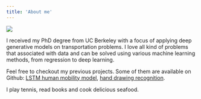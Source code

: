 ```yaml
---
title: 'About me'
---
```




<div class="profile col one right">
      <img class="one" src="{{ site.baseurl }}/assets/img/headshot.jpeg" >    
</div>


<!-- <img class="col one" src="{{ site.baseurl }}/assets/img/headshot.jpeg" alt="" title="" width="20"/> -->
<div style="padding-bottom: 150px">
<p>
I received my PhD degree from UC Berkeley with a focus of applying deep generative models on transportation problems. I love all kind of problems that associated with data and can be solved using various machine learning methods, from regression to deep learning. 

<!-- Currently, I'm helping companies discover values from big data and build data products. I'm also helping startups formulate problems in a scientific way that solutions can be crafted.  -->

Feel free to checkout my previous projects. Some of them are available on Github: <a href="https://github.com/zihenglin/LSTM-Mobility-Model">LSTM human mobility model</a>, <a href="https://github.com/zihenglin/quick-draw-recognition">hand drawing recognition</a>.
</p>
<p>
I play tennis, read books and cook delicious seafood.
</p>
</div>

<div class="social">
  <span class="contacticon center">
    <!-- <a href="mailto:%79%6F%75@%65%78%61%6D%70%6C%65.%63%6F%6D"><i class="fas fa-envelope"></i></a> -->
    <!-- <a href="https://scholar.google.com/citations?user=" target="_blank" title="Google Scholar"><i class="ai ai-google-scholar"></i></a> -->
    <a href="https://github.com/{{ site.github_username }}"  target="" title="GitHub"><i class="fab fa-github"></i></a>
    <a href="https://www.linkedin.com/in/{{ site.linkedin_username }}" target="" title="LinkedIn"><i class="fab fa-linkedin"></i></a>
    <!-- <a href="https://twitter.com/" target="_blank" title="Twitter"><i class="fab fa-twitter"></i></a> -->
    <!-- <a href="https://www.strava.com/athletes/" target="_blank" title="Strava"><i class="fab fa-strava"></i></a> -->
  </span>
</div>




<!-- ## Welcome to GitHub Pages

You can use the [editor on GitHub](https://github.com/zihenglin/zihenglin.github.io/edit/master/index.md) to maintain and preview the content for your website in Markdown files.

Whenever you commit to this repository, GitHub Pages will run [Jekyll](https://jekyllrb.com/) to rebuild the pages in your site, from the content in your Markdown files.

### Markdown

Markdown is a lightweight and easy-to-use syntax for styling your writing. It includes conventions for

```markdown
Syntax highlighted code block

# Header 1
## Header 2
### Header 3

- Bulleted
- List

1. Numbered
2. List

**Bold** and _Italic_ and `Code` text

[Link](url) and ![Image](src)
``` -->

<!-- For more details see [GitHub Flavored Markdown](https://guides.github.com/features/mastering-markdown/). -->


<!-- ### Jekyll Themes

Your Pages site will use the layout and styles from the Jekyll theme you have selected in your [repository settings](https://github.com/zihenglin/zihenglin.github.io/settings). The name of this theme is saved in the Jekyll `_config.yml` configuration file.

### Support or Contact

Having trouble with Pages? Check out our [documentation](https://help.github.com/categories/github-pages-basics/) or [contact support](https://github.com/contact) and we’ll help you sort it out.

### Some links
[a relative link](https://zihenglin.github.io/about) -->

